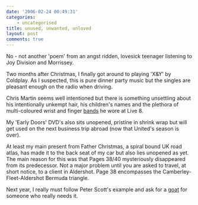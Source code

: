 ```yaml
---
date: '2006-02-24 00:49:31'
categories:
    - uncategorised
title: unused, unwanted, unloved
layout: post
comments: true
---
```

No - not another 'poem' from an angst ridden, lovesick teenager
listening to Joy Division and Morrissey.

Two months after Christmas, I finally got around to playing 'X&Y' by
Coldplay. As I suspected, this is pure dinner party music but the
singles are pleasant enough on the radio when driving.

Chris Martin seems well intentioned but there is something unsettling
about his intentionally unkempt hair, his children's names and the
plethora of multi-coloured wrist and finger
[bands](http://www.inet.hr/~anvrzina/Coldplay.jpg) he wore at Live 8.

My 'Early Doors' DVD's also sits unopened, pristine in shrink wrap but
will get used on the next business trip abroad (now that United's season
is over).

At least my main present from Father Christmas, a spiral bound UK road
atlas, has made it to the back seat of my car but also lies unopened as
yet. The main reason for this was that Pages 38/40 mysteriously
disappeared from its predecessor. Not a major problem until you are
asked to travel, at short notice, to a client in Aldershot. Page 38
encompasses the Camberley-Fleet-Aldershot Bermuda triangle.

Next year, I really must follow Peter Scott's example and ask for a
[goat](http://pjs-random.blogspot.com/2005/12/i-suppose-i-should-be-working.html)
for someone who really needs it.
